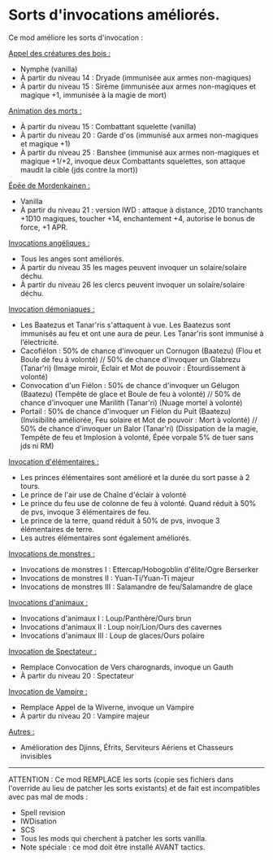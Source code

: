 # Sorts d'invocations améliorés. 

Ce mod améliore les sorts d'invocation :

<ins>Appel des créatures des bois :</ins>
- Nymphe (vanilla)
- À partir du niveau 14 : Dryade (immunisée aux armes non-magiques)
- À partir du niveau 15 : Sirème (immunisée aux armes non-magiques et magique +1, immunisée à la magie de mort)

<ins>Animation des morts :</ins>
- À partir du niveau 15 : Combattant squelette (vanilla)
- À partir du niveau 20 : Garde d'os (immunisé aux armes non-magiques et magique +1)
- À partir du niveau 25 : Banshee (immunisé aux armes non-magiques et magique +1/+2, invoque deux Combattants squelettes, son attaque maudit la cible (jds contre la mort))

<ins>Épée de Mordenkainen :</ins>
- Vanilla
- À partir du niveau 21 : version IWD : attaque à distance, 2D10 tranchants +1D10 magiques, toucher +14, enchantement +4, autorise le bonus de force, +1 APR. 

<ins>Invocations angéliques :</ins>
- Tous les anges sont améliorés.
- À partir du niveau 35 les mages peuvent invoquer un solaire/solaire déchu.
- À partir du niveau 26 les clercs peuvent invoquer un solaire/solaire déchu.

<ins>Invocation démoniaques :</ins>
- Les Baatezus et Tanar'ris s'attaquent à vue. Les Baatezus sont immunisés au feu et ont une aura de peur. Les Tanar'ris sont immunisé à l’électricité.
- Cacofiélon : 50% de chance d'invoquer un Cornugon (Baatezu) (Flou et Boule de feu à volonté) // 50% de chance d'invoquer un Glabrezu (Tanar'ri) (Image miroir, Éclair et Mot de pouvoir : Étourdissement à volonté)
- Convocation d'un Fiélon : 50% de chance d'invoquer un Gélugon (Baatezu) (Tempête de glace et Boule de feu à volonté) // 50% de chance d'invoquer une Marilith (Tanar'ri) (Nuage mortel à volonté)
- Portail : 50% de chance d'invoquer un Fiélon du Puit (Baatezu) (Invisibilité améliorée, Feu solaire et Mot de pouvoir : Mort à volonté) // 50% de chance d'invoquer un Balor (Tanar'ri) (Dissipation de la magie, Tempête de feu et Implosion à volonté, Épée vorpale 5% de tuer sans jds ni RM)

<ins>Invocation d'élémentaires :</ins>
- Les princes élémentaires sont amélioré et la durée du sort passe à 2 tours.
- Le prince de l'air use de Chaîne d'éclair à volonté
- Le prince du feu use de colonne de feu à volonté. Quand réduit à 50% de pvs, invoque 3 élémentaires de feu.
- Le prince de la terre, quand réduit à 50% de pvs, invoque 3 élémentaires de terre.
- Les autres élémentaires sont également améliorés.

<ins>Invocations de monstres :</ins>
- Invocations de monstres I : Ettercap/Hobogoblin d'élite/Ogre Berserker
- Invocations de monstres II : Yuan-Ti/Yuan-Ti majeur
- Invocations de monstres III : Salamandre de feu/Salamandre de glace

<ins>Invocations d'animaux :</ins>
- Invocations d'animaux I : Loup/Panthère/Ours brun
- Invocations d'animaux II : Loup noir/Lion/Ours des cavernes
- Invocations d'animaux III : Loup de glaces/Ours polaire

<ins>Invocation de Spectateur :</ins>
- Remplace Convocation de Vers charognards, invoque un Gauth
- À partir du niveau 20 : Spectateur

<ins>Invocation de Vampire :</ins>
- Remplace Appel de la Wiverne, invoque un Vampire
- À partir du niveau 20 : Vampire majeur

<ins>Autres :</ins>
- Amélioration des Djinns, Éfrits, Serviteurs Aériens et Chasseurs invisibles

------------------------------------------------------

ATTENTION : Ce mod REMPLACE les sorts (copie ses fichiers dans l'override au lieu de patcher les sorts existants) et de fait est incompatibles avec pas mal de mods :
- Spell revision
- IWDisation
- SCS
- Tous les mods qui cherchent à patcher les sorts vanilla.
- Note spéciale : ce mod doit être installé AVANT tactics.
